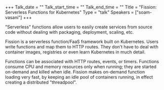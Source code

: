 +++
Talk_date = ""
Talk_start_time = ""
Talk_end_time = ""
Title = "Fission: Serverless Functions for Kubernetes"
Type = "talk"
Speakers = ["soam-vasani"]
+++



"Serverless" functions allow users to easily create services from source code without dealing with packaging, deployment, scaling, etc.

Fission is a serverless function/FaaS framework built on Kubernetes. Users write functions and map them to HTTP routes. They don't have to deal with container images, registries or even learn Kubernetes in much detail.

Functions can be associated with HTTP routes, events, or timers. Functions consume CPU and memory resources only when running; they are started on-demand and killed when idle. Fission makes on-demand function loading very fast, by keeping an idle pool of containers running, in effect creating a distributed "threadpool".
